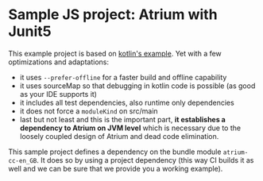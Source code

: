 # Sample JS project: Atrium with Junit5

This example project is based on [kotlin's example](https://github.com/Kotlin/kotlin-examples/tree/master/gradle/hello-world).
Yet with a few optimizations and adaptations:
- it uses `--prefer-offline` for a faster build and offline capability
- it uses sourceMap so that debugging in kotlin code is possible (as good as your IDE supports it)
- it includes all test dependencies, also runtime only dependencies
- it does not force a `moduleKind` on src/main
- last but not least and this is the important part, **it establishes a dependency to Atrium on JVM level** 
  which is necessary due to the loosely coupled design of Atrium and dead code elimination.

This sample project defines a dependency on the bundle module `atrium-cc-en_GB`.
It does so by using a project dependency (this way CI builds it as well and we can be sure that we provide you a working example).
   
